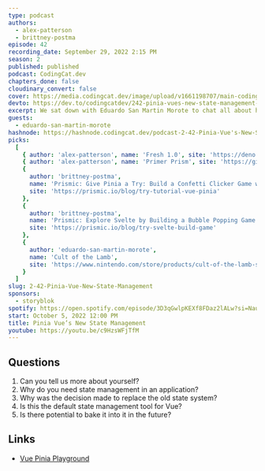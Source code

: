 ```yaml
---
type: podcast
authors:
  - alex-patterson
  - brittney-postma
episode: 42
recording_date: September 29, 2022 2:15 PM
season: 2
published: published
podcast: CodingCat.dev
chapters_done: false
cloudinary_convert: false
cover: https://media.codingcat.dev/image/upload/v1661198707/main-codingcatdev-photo/Pinia-Vue%27s-New-State-Management.jpg
devto: https://dev.to/codingcatdev/242-pinia-vues-new-state-management-2a6g
excerpt: We sat down with Eduardo San Martin Morote to chat all about how he helped to create Pinia, Vue’s New State Management system.
guests:
  - eduardo-san-martin-morote
hashnode: https://hashnode.codingcat.dev/podcast-2-42-Pinia-Vue's-New-State-Management
picks:
  [
    { author: 'alex-patterson', name: 'Fresh 1.0', site: 'https://deno.com/blog/fresh-is-stable' },
    { author: 'alex-patterson', name: 'Primer Prism', site: 'https://github.com/primer/prism' },
    {
      author: 'brittney-postma',
      name: 'Prismic: Give Pinia a Try: Build a Confetti Clicker Game with Us',
      site: 'https://prismic.io/blog/try-tutorial-vue-pinia'
    },
    {
      author: 'brittney-postma',
      name: 'Prismic: Explore Svelte by Building a Bubble Popping Game',
      site: 'https://prismic.io/blog/try-svelte-build-game'
    },
    {
      author: 'eduardo-san-martin-morote',
      name: 'Cult of the Lamb',
      site: 'https://www.nintendo.com/store/products/cult-of-the-lamb-switch/'
    }
  ]
slug: 2-42-Pinia-Vue-New-State-Management
sponsors:
  - storyblok
spotify: https://open.spotify.com/episode/3D3qGwlpKEXf8FDaz2lALw?si=Naubm7BYTV6i_umVJfJhnQ
start: October 5, 2022 12:00 PM
title: Pinia Vue’s New State Management
youtube: https://youtu.be/c9HzsWFjTfM
---
```


## Questions

1. Can you tell us more about yourself?
2. Why do you need state management in an application?
3. Why was the decision made to replace the old state system?
4. Is this the default state management tool for Vue?
5. Is there potential to bake it into it in the future?

## Links

- [Vue Pinia Playground](https://github.com/vuejs/pinia/tree/v2/packages/playground)
